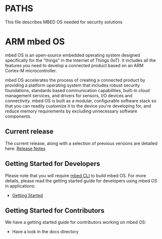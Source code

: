 # PATHS
This file describes MBED OS needed for security solutions
# ARM mbed OS
 
mbed OS is an open-source embedded operating system designed specifically for the "things" in the Internet of Things (IoT). It includes all the features you need to develop a connected product based on an ARM Cortex-M microcontroller.
 
mbed OS accelerates the process of creating a connected product by providing a platform operating system that includes robust security foundations, standards based communication capabilities, built-in cloud management services, and drivers for sensors, I/O devices and connectivity. mbed OS is built as a modular, configurable software stack so that you can readily customize it to the device you're developing for, and reduce memory requirements by excluding unnecessary software components.
 
## Current release

The current release, along with a selection of previous versions are detailed here:
[Release Notes](https://docs.mbed.com/docs/mbed-os-release-notes/en/latest/)

## Getting Started for Developers
 
Please note that you will require [mbed CLI](https://github.com/ARMmbed/mbed-cli) to build mbed OS. For more details, please read the getting started guide for developers using mbed OS in applications:
 
- [Getting Started](https://docs.mbed.com/docs/mbed-os-handbook/en/latest/)

## Getting Started for Contributors
 
We have a getting started guide for contributors working on mbed OS:
 
- Have a look in the docs directory
